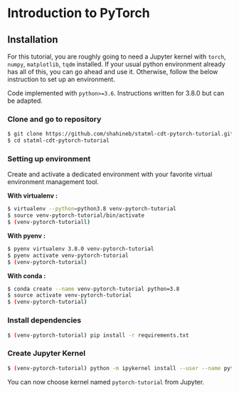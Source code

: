 # Introduction to PyTorch



## Installation

For this tutorial, you are roughly going to need a Jupyter kernel with `torch`, `numpy`, `matplotlib`, `tqdm` installed. If your usual python environment already has all of this, you can go ahead and use it. Otherwise, follow the below instruction to set up an environment.


Code implemented with `python>=3.6`. Instructions written for 3.8.0 but can be adapted.


### Clone and go to repository
```bash
$ git clone https://github.com/shahineb/statml-cdt-pytorch-tutorial.git
$ cd statml-cdt-pytorch-tutorial
```

### Setting up environment

Create and activate a dedicated environment with your favorite virtual environment management tool.

__With virtualenv :__
```bash
$ virtualenv --python=python3.8 venv-pytorch-tutorial
$ source venv-pytorch-tutorial/bin/activate
$ (venv-pytorch-tutoriall)
```


__With pyenv :__
```bash
$ pyenv virtualenv 3.8.0 venv-pytorch-tutorial
$ pyenv activate venv-pytorch-tutorial
$ (venv-pytorch-tutorial)
```


__With conda :__
```bash
$ conda create --name venv-pytorch-tutorial python=3.8
$ source activate venv-pytorch-tutorial
$ (venv-pytorch-tutorial)
```

### Install dependencies

```bash
$ (venv-pytorch-tutorial) pip install -r requirements.txt
```

### Create Jupyter Kernel

```bash
$ (venv-pytorch-tutorial) python -m ipykernel install --user --name pytorch-tutorial  --display-name "pytorch-tutorial"
```

You can now choose kernel named `pytorch-tutorial` from Jupyter.

